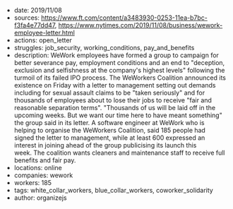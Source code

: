 - date: 2019/11/08
- sources: https://www.ft.com/content/a3483930-0253-11ea-b7bc-f3fa4e77dd47, https://www.nytimes.com/2019/11/08/business/wework-employee-letter.html
- actions: open_letter
- struggles: job_security, working_conditions, pay_and_benefits
- description: WeWork employees have formed a group to campaign for better severance pay, employment conditions and an end to "deception, exclusion and selfishness at the company's highest levels" following the turmoil of its failed IPO process. The WeWorkers Coalition announced its existence on Friday with a letter to management setting out demands including for sexual assault claims to be "taken seriously" and for thousands of employees about to lose their jobs to receive "fair and reasonable separation terms". "Thousands of us will be laid off in the upcoming weeks. But we want our time here to have meant something" the group said in its letter. A software engineer at WeWork who is helping to organise the WeWorkers Coalition, said 185 people had signed the letter to management, while at least 600 expressed an interest in joining ahead of the group publicising its launch this week. The coalition wants cleaners and maintenance staff to receive full benefits and fair pay.
- locations: online
- companies: wework
- workers: 185 
- tags: white_collar_workers, blue_collar_workers, coworker_solidarity
- author: organizejs
